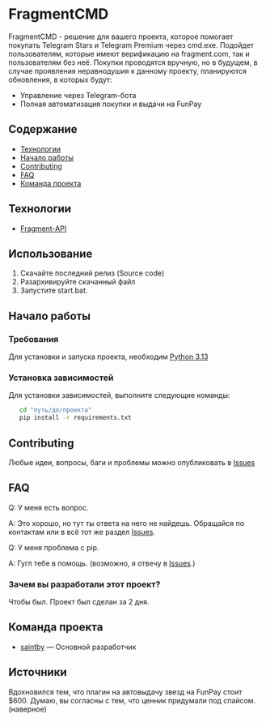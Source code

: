 # FragmentCMD
FragmentCMD - решение для вашего проекта, которое помогает покупать Telegram Stars и Telegram Premium через cmd.exe. Подойдет пользователям, которые имеют верификацию на fragment.com, так и пользователям без неё. Покупки проводятся вручную, но в будущем, в случае проявления неравнодушия к данному проекту, планируются обновления, в которых будут:

- Управление через Telegram-бота
- Полная автоматизация покупки и выдачи на FunPay

## Содержание
- [Технологии](#технологии)
- [Начало работы](#начало-работы)
- [Contributing](#contributing)
- [FAQ](#faq)
- [Команда проекта](#команда-проекта)

## Технологии
- [Fragment-API](https://fragment-api.net/)

## Использование

1. Скачайте последний релиз (Source code)
2. Разархивируйте скачанный файл
3. Запустите start.bat.

## Начало работы

### Требования
Для установки и запуска проекта, необходим [Python 3.13](https://www.python.org/ftp/python/3.13.3/python-3.13.3-amd64.exe)

### Установка зависимостей
Для установки зависимостей, выполните следующие команды:
```sh
   cd "путь/до/проекта"
   pip install -r requirements.txt
```

## Contributing
Любые идеи, вопросы, баги и проблемы можно опубликовать в [Issues](https://github.com/saintby/FragmentCMD/issues)

## FAQ 
Q: У меня есть вопрос.

A: Это хорошо, но тут ты ответа на него не найдешь. Обращайся по контактам или в всё тот же раздел [Issues](https://github.com/saintby/FragmentCMD/issues).

Q: У меня проблема с pip.

A: Гугл тебе в помощь. (возможно, я отвечу в [Issues](https://github.com/saintby/FragmentCMD/issues).)

### Зачем вы разработали этот проект?
Чтобы был. Проект был сделан за 2 дня.

## Команда проекта

- [saintby](tg://resolve?domain=maybewearedxxd) — Основной разработчик

## Источники
Вдохновился тем, что плагин на автовыдачу звезд на FunPay стоит $600. Думаю, вы согласны с тем, что ценник придумали под спайсом. (наверное)
